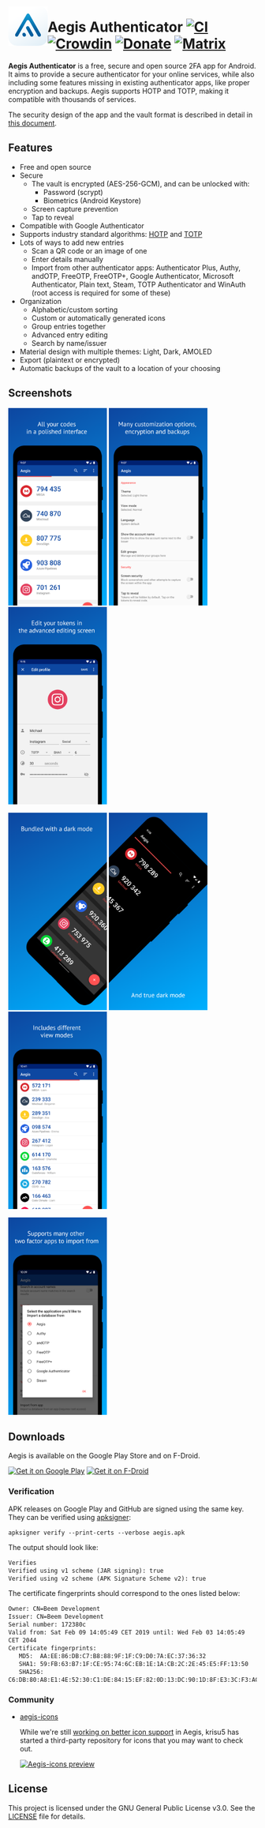 <img align="left" width="80" height="80" src="metadata/en-US/images/icon.png"
alt="App icon">

# Aegis Authenticator [![CI](https://api.travis-ci.org/beemdevelopment/Aegis.svg?branch=master)](https://travis-ci.com/github/beemdevelopment/aegis) [![Crowdin](https://badges.crowdin.net/aegis-authenticator/localized.svg)](https://crowdin.com/project/aegis-authenticator) [![Donate](https://img.shields.io/badge/donate-buy%20us%20a%20beer-%23FF813F)](https://www.buymeacoffee.com/beemdevelopment) [![Matrix](https://img.shields.io/badge/chat-Matrix-blue)](https://matrix.to/#/#aegis:matrix.org)

__Aegis Authenticator__ is a free, secure and open source 2FA app for Android.
It aims to provide a secure authenticator for your online services, while also
including some features missing in existing authenticator apps, like proper
encryption and backups. Aegis supports HOTP and TOTP, making it compatible with
thousands of services.

The security design of the app and the vault format is described in detail in
[this document](docs/vault.md).

## Features

- Free and open source
- Secure
  - The vault is encrypted (AES-256-GCM), and can be unlocked with:
    - Password (scrypt)
    - Biometrics (Android Keystore)
  - Screen capture prevention
  - Tap to reveal
- Compatible with Google Authenticator
- Supports industry standard algorithms:
  [HOTP](https://tools.ietf.org/html/rfc4226) and
  [TOTP](https://tools.ietf.org/html/rfc6238)
- Lots of ways to add new entries
  - Scan a QR code or an image of one
  - Enter details manually
  - Import from other authenticator apps: Authenticator Plus, Authy, andOTP,
    FreeOTP, FreeOTP+, Google Authenticator, Microsoft Authenticator, Plain
    text, Steam, TOTP Authenticator and WinAuth (root access is required for
    some of these)
- Organization
  - Alphabetic/custom sorting
  - Custom or automatically generated icons
  - Group entries together
  - Advanced entry editing
  - Search by name/issuer
- Material design with multiple themes: Light, Dark, AMOLED
- Export (plaintext or encrypted)
- Automatic backups of the vault to a location of your choosing

## Screenshots

[<img width=200 alt="Screenshot 1"
src="metadata/en-US/images/phoneScreenshots/screenshot1.png?raw=true">](metadata/en-US/images/phoneScreenshots/screenshot1.png?raw=true)
[<img width=200 alt="Screenshot 2"
src="metadata/en-US/images/phoneScreenshots/screenshot2.png?raw=true">](/metadata/en-US/images/phoneScreenshots/screenshot2.png?raw=true)
[<img width=200 alt="Screenshot 3"
src="metadata/en-US/images/phoneScreenshots/screenshot3.png?raw=true">](/metadata/en-US/images/phoneScreenshots/screenshot3.png?raw=true)

[<img width=200 alt="Screenshot 4"
src="metadata/en-US/images/phoneScreenshots/screenshot4.png?raw=true">](metadata/en-US/images/phoneScreenshots/screenshot4.png?raw=true)
[<img width=200 alt="Screenshot 5"
src="metadata/en-US/images/phoneScreenshots/screenshot5.png?raw=true">](metadata/en-US/images/phoneScreenshots/screenshot5.png?raw=true)
[<img width=200 alt="Screenshot 6"
src="metadata/en-US/images/phoneScreenshots/screenshot6.png?raw=true">](metadata/en-US/images/phoneScreenshots/screenshot6.png?raw=true)

[<img width=200 alt="Screenshot 7"
src="metadata/en-US/images/phoneScreenshots/screenshot7.png?raw=true">](metadata/en-US/images/phoneScreenshots/screenshot7.png?raw=true)

## Downloads

Aegis is available on the Google Play Store and on F-Droid.

[<img height=80 alt="Get it on Google Play"
src="https://play.google.com/intl/en_us/badges/images/generic/en-play-badge.png"
/>](http://play.google.com/store/apps/details?id=com.beemdevelopment.aegis)
[<img height="80" alt="Get it on F-Droid"
src="https://fdroid.gitlab.io/artwork/badge/get-it-on.png"
/>](https://f-droid.org/app/com.beemdevelopment.aegis)
      
### Verification

APK releases on Google Play and GitHub are signed using the same key. They can
be verified using
[apksigner](https://developer.android.com/studio/command-line/apksigner.html#options-verify):

```
apksigner verify --print-certs --verbose aegis.apk
```

The output should look like:

```
Verifies
Verified using v1 scheme (JAR signing): true
Verified using v2 scheme (APK Signature Scheme v2): true
```

The certificate fingerprints should correspond to the ones listed below:

```
Owner: CN=Beem Development
Issuer: CN=Beem Development
Serial number: 172380c
Valid from: Sat Feb 09 14:05:49 CET 2019 until: Wed Feb 03 14:05:49 CET 2044
Certificate fingerprints:
   MD5:  AA:EE:86:DB:C7:B8:88:9F:1F:C9:D0:7A:EC:37:36:32
   SHA1: 59:FB:63:B7:1F:CE:95:74:6C:EB:1E:1A:CB:2C:2E:45:E5:FF:13:50
   SHA256: C6:DB:80:A8:E1:4E:52:30:C1:DE:84:15:EF:82:0D:13:DC:90:1D:8F:E3:3C:F3:AC:B5:7B:68:62:D8:58:A8:23
```

### Community

- [aegis-icons](https://github.com/krisu5/aegis-icons)

  While we're still [working on better icon
  support](https://github.com/beemdevelopment/Aegis/issues/509) in Aegis, krisu5
  has started a third-party repository for icons that you may want to check out.

  [<img width=500 alt="Aegis-icons preview"
  src="https://raw.githubusercontent.com/krisu5/aegis-icons/master/showcase.png">](https://github.com/krisu5/aegis-icons)

## License

This project is licensed under the GNU General Public License v3.0. See the
[LICENSE](LICENSE) file for details.
